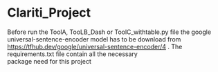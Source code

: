 # Clariti_Project
 Before run the ToolA, TooLB_Dash or ToolC_withtable.py file the google universal-sentence-encoder model has to be download 
 from https://tfhub.dev/google/universal-sentence-encoder/4 . The requirements.txt file contain all the necessary  
 package need for this project
